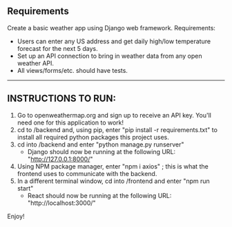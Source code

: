 ## Requirements

Create a basic weather app using Django web framework. Requirements:

-   Users can enter any US address and get daily high/low temperature forecast for the next 5 days.
-   Set up an API connection to bring in weather data from any open weather API.
-   All views/forms/etc. should have tests.

---

## INSTRUCTIONS TO RUN:

1. Go to openweathermap.org and sign up to receive an API key. You'll need one for this application to work!
2. cd to /backend and, using pip, enter "pip install -r requirements.txt" to install all required python packages this
   project uses.
3. cd into /backend and enter "python manage.py runserver"
    - Django should now be running at the following URL: "http://127.0.0.1:8000/"
4. Using NPM package manager, enter "npm i axios" ; this is what the frontend uses to communicate with the backend.
5. In a different terminal window, cd into /frontend and enter "npm run start"
    - React should now be running at the following URL: "http://localhost:3000/"

Enjoy!
